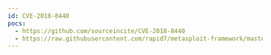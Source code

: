 ```yaml
---
id: CVE-2018-8440
pocs:
  - https://github.com/sourceincite/CVE-2018-8440
  - https://raw.githubusercontent.com/rapid7/metasploit-framework/master/modules/exploits/windows/local/alpc_taskscheduler.rb
---
```

